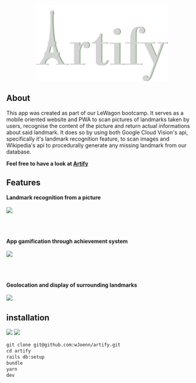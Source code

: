 <div align="center"><img src="/app/assets/images/eiffel-logo.png" height="200"></div>

## About
This app was created as part of our LeWagon bootcamp.
It serves as a mobile oriented website and PWA to scan pictures of landmarks taken by users, recognise the content of the picture and return actual informations about said landmark. It does so by using both Google Cloud Vision's api, specifically it's landmark recognition feature, to scan images and Wikipedia's api to procedurally generate any missing landmark from our database. 

**Feel free to have a look at [Artify](www.artify.click/)**

## Features
**Landmark recognition from a picture**<br><br>
<img src="/app/assets/images/README/readme_gif_1.gif" height="500">

<br>
<br>

**App gamification through achievement system**<br><br>
<img src="/app/assets/images/README/readme_gif_2.gif" height="500">

<br>
<br>

**Geolocation and display of surrounding landmarks**<br><br>
<img src="/app/assets/images/README/readme_gif_3.gif" height="500">

## installation
<p>
  <!-- version -->
  <img src='https://badgen.net/badge/Ruby/v3.1.2/red' />
  <img src='https://badgen.net/badge/Rails/v7.0.4.2/red' />
</p>

```
git clone git@github.com:wJoenn/artify.git
cd artify
rails db:setup
bundle
yarn
dev
```
